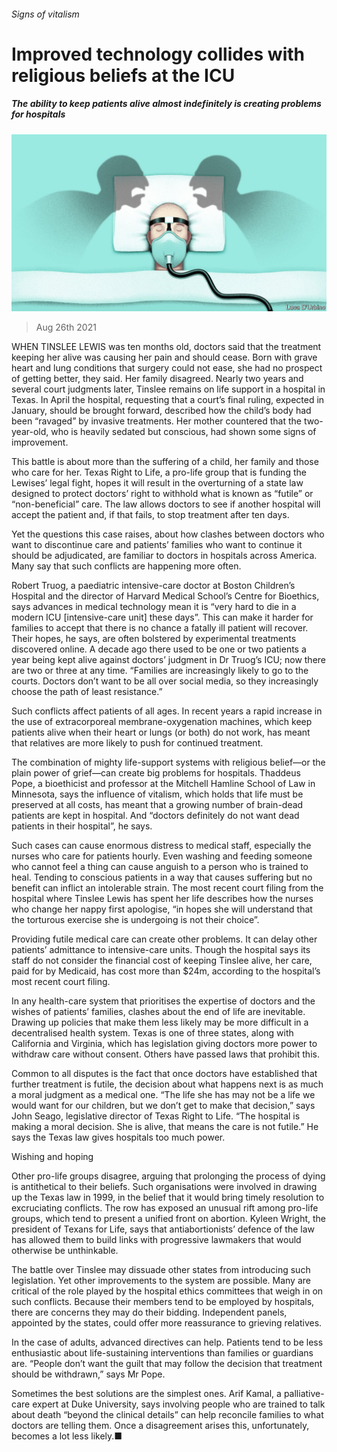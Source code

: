 ###### Signs of vitalism

# Improved technology collides with religious beliefs at the ICU 

##### The ability to keep patients alive almost indefinitely is creating problems for hospitals 

![image](images/20210828_USD001_0.jpg) 

> Aug 26th 2021 

WHEN TINSLEE LEWIS was ten months old, doctors said that the treatment keeping her alive was causing her pain and should cease. Born with grave heart and lung conditions that surgery could not ease, she had no prospect of getting better, they said. Her family disagreed. Nearly two years and several court judgments later, Tinslee remains on life support in a hospital in Texas. In April the hospital, requesting that a court’s final ruling, expected in January, should be brought forward, described how the child’s body had been “ravaged” by invasive treatments. Her mother countered that the two-year-old, who is heavily sedated but conscious, had shown some signs of improvement.

This battle is about more than the suffering of a child, her family and those who care for her. Texas Right to Life, a pro-life group that is funding the Lewises’ legal fight, hopes it will result in the overturning of a state law designed to protect doctors’ right to withhold what is known as “futile” or “non-beneficial” care. The law allows doctors to see if another hospital will accept the patient and, if that fails, to stop treatment after ten days.


Yet the questions this case raises, about how clashes between doctors who want to discontinue care and patients’ families who want to continue it should be adjudicated, are familiar to doctors in hospitals across America. Many say that such conflicts are happening more often.

Robert Truog, a paediatric intensive-care doctor at Boston Children’s Hospital and the director of Harvard Medical School’s Centre for Bioethics, says advances in medical technology mean it is “very hard to die in a modern ICU [intensive-care unit] these days”. This can make it harder for families to accept that there is no chance a fatally ill patient will recover. Their hopes, he says, are often bolstered by experimental treatments discovered online. A decade ago there used to be one or two patients a year being kept alive against doctors’ judgment in Dr Truog’s ICU; now there are two or three at any time. “Families are increasingly likely to go to the courts. Doctors don’t want to be all over social media, so they increasingly choose the path of least resistance.”

Such conflicts affect patients of all ages. In recent years a rapid increase in the use of extracorporeal membrane-oxygenation machines, which keep patients alive when their heart or lungs (or both) do not work, has meant that relatives are more likely to push for continued treatment.

The combination of mighty life-support systems with religious belief—or the plain power of grief—can create big problems for hospitals. Thaddeus Pope, a bioethicist and professor at the Mitchell Hamline School of Law in Minnesota, says the influence of vitalism, which holds that life must be preserved at all costs, has meant that a growing number of brain-dead patients are kept in hospital. And “doctors definitely do not want dead patients in their hospital”, he says.

Such cases can cause enormous distress to medical staff, especially the nurses who care for patients hourly. Even washing and feeding someone who cannot feel a thing can cause anguish to a person who is trained to heal. Tending to conscious patients in a way that causes suffering but no benefit can inflict an intolerable strain. The most recent court filing from the hospital where Tinslee Lewis has spent her life describes how the nurses who change her nappy first apologise, “in hopes she will understand that the torturous exercise she is undergoing is not their choice”.

Providing futile medical care can create other problems. It can delay other patients’ admittance to intensive-care units. Though the hospital says its staff do not consider the financial cost of keeping Tinslee alive, her care, paid for by Medicaid, has cost more than $24m, according to the hospital’s most recent court filing.

In any health-care system that prioritises the expertise of doctors and the wishes of patients’ families, clashes about the end of life are inevitable. Drawing up policies that make them less likely may be more difficult in a decentralised health system. Texas is one of three states, along with California and Virginia, which has legislation giving doctors more power to withdraw care without consent. Others have passed laws that prohibit this.

Common to all disputes is the fact that once doctors have established that further treatment is futile, the decision about what happens next is as much a moral judgment as a medical one. “The life she has may not be a life we would want for our children, but we don’t get to make that decision,” says John Seago, legislative director of Texas Right to Life. “The hospital is making a moral decision. She is alive, that means the care is not futile.” He says the Texas law gives hospitals too much power.

Wishing and hoping

Other pro-life groups disagree, arguing that prolonging the process of dying is antithetical to their beliefs. Such organisations were involved in drawing up the Texas law in 1999, in the belief that it would bring timely resolution to excruciating conflicts. The row has exposed an unusual rift among pro-life groups, which tend to present a unified front on abortion. Kyleen Wright, the president of Texans for Life, says that antiabortionists’ defence of the law has allowed them to build links with progressive lawmakers that would otherwise be unthinkable.

The battle over Tinslee may dissuade other states from introducing such legislation. Yet other improvements to the system are possible. Many are critical of the role played by the hospital ethics committees that weigh in on such conflicts. Because their members tend to be employed by hospitals, there are concerns they may do their bidding. Independent panels, appointed by the states, could offer more reassurance to grieving relatives.

In the case of adults, advanced directives can help. Patients tend to be less enthusiastic about life-sustaining interventions than families or guardians are. “People don’t want the guilt that may follow the decision that treatment should be withdrawn,” says Mr Pope.

Sometimes the best solutions are the simplest ones. Arif Kamal, a palliative-care expert at Duke University, says involving people who are trained to talk about death “beyond the clinical details” can help reconcile families to what doctors are telling them. Once a disagreement arises this, unfortunately, becomes a lot less likely.■

